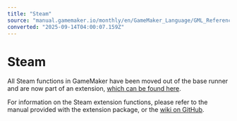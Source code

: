 ```yaml
---
title: "Steam"
source: "manual.gamemaker.io/monthly/en/GameMaker_Language/GML_Reference/Steam/Steam.htm"
converted: "2025-09-14T04:00:07.159Z"
---
```


# Steam

All Steam functions in GameMaker have been moved out of the base runner and are now part of an extension, [which can be found here](https://github.com/YoYoGames/GMEXT-Steamworks).

For information on the Steam extension functions, please refer to the manual provided with the extension package, or the [wiki on GitHub](https://github.com/YoYoGames/GMEXT-Steamworks/wiki).